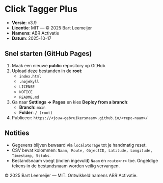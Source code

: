 # Click Tagger Plus

- **Versie**: v3.9
- **Licentie**: MIT — © 2025 Bart Leemeijer
- **Namens**: ABR Activatie
- **Datum**: 2025-10-17

## Snel starten (GitHub Pages)
1. Maak een nieuwe **public** repository op GitHub.
2. Upload deze bestanden in de **root**:
   - `index.html`
   - `.nojekyll`
   - `LICENSE`
   - `NOTICE`
   - `README.md`
3. Ga naar **Settings → Pages** en kies **Deploy from a branch**:
   - **Branch**: `main`
   - **Folder**: `/ (root)`
4. Publiceer: `https://<jouw-gebruikersnaam>.github.io/<repo-naam>/`

## Notities
- Gegevens blijven bewaard via `localStorage` tot je handmatig reset.
- CSV bevat kolommen: `Naam, Route, ObjectID, Latitude, Longitude, Timestamp, 5stuks`.
- Bestandsnaam voegt (indien ingevuld) `Naam` en `route<nr>` toe. Ongeldige tekens in de bestandsnaam worden veilig vervangen.

© 2025 Bart Leemeijer — MIT. Ontwikkeld namens ABR Activatie.

